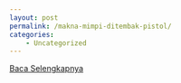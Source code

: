 ```yaml
---
layout: post
permalink: /makna-mimpi-ditembak-pistol/
categories:
    - Uncategorized
---
```


[Baca Selengkapnya](/10)